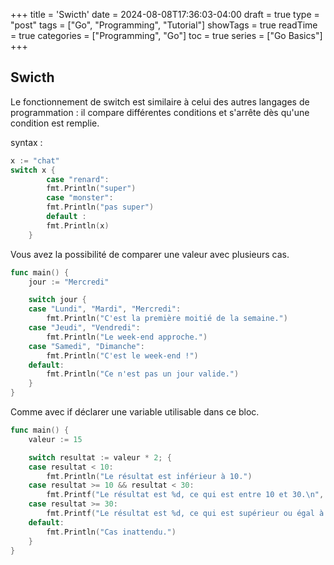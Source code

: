 +++
title = 'Swicth'
date = 2024-08-08T17:36:03-04:00
draft = true
type = "post"
tags = ["Go", "Programming", "Tutorial"]
showTags = true
readTime = true
categories = ["Programming", "Go"]
toc = true
series = ["Go Basics"]
+++


## Swicth
Le fonctionnement de switch est similaire à celui des autres langages de programmation : il compare différentes conditions et s'arrête dès qu'une condition est remplie.

syntax : 
```go
x := "chat"
switch x {
        case "renard":
        fmt.Println("super")
        case "monster":
        fmt.Println("pas super")
        default :
        fmt.Println(x)
    }
```
Vous avez la possibilité de comparer une valeur avec plusieurs cas.
```go
func main() {
    jour := "Mercredi"

    switch jour {
    case "Lundi", "Mardi", "Mercredi":
        fmt.Println("C'est la première moitié de la semaine.")
    case "Jeudi", "Vendredi":
        fmt.Println("Le week-end approche.")
    case "Samedi", "Dimanche":
        fmt.Println("C'est le week-end !")
    default:
        fmt.Println("Ce n'est pas un jour valide.")
    }
}
```
Comme avec if déclarer une variable utilisable dans ce bloc.
```go
func main() {
    valeur := 15

    switch resultat := valeur * 2; {
    case resultat < 10:
        fmt.Println("Le résultat est inférieur à 10.")
    case resultat >= 10 && resultat < 30:
        fmt.Printf("Le résultat est %d, ce qui est entre 10 et 30.\n", resultat)
    case resultat >= 30:
        fmt.Printf("Le résultat est %d, ce qui est supérieur ou égal à 30.\n", resultat)
    default:
        fmt.Println("Cas inattendu.")
    }
}

```
